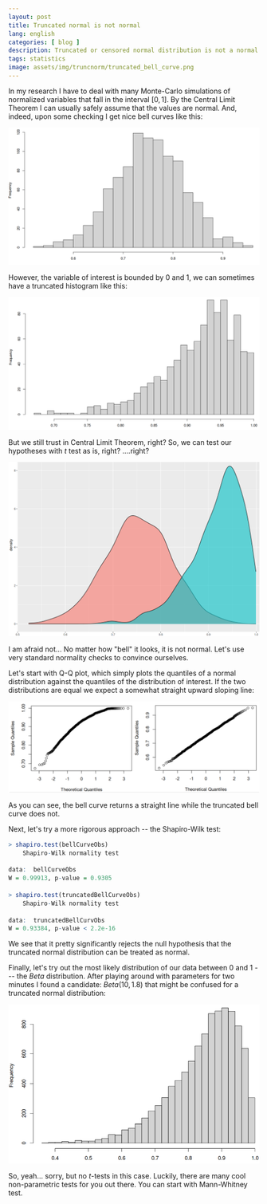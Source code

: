```yaml
---
layout: post
title: Truncated normal is not normal
lang: english
categories: [ blog ]
description: Truncated or censored normal distribution is not a normal distribution no matter how similar it looks to a bell curve. 
tags: statistics 
image: assets/img/truncnorm/truncated_bell_curve.png
---
```


In my research I have to deal with many Monte-Carlo simulations of normalized variables that fall in the interval $\left[ 0, 1 \right]$. By the Central Limit Theorem I can usually safely assume that the values are normal. And, indeed, upon some checking I get nice bell curves like this:

<img src="/assets/img/truncnorm/bell_curve.png" />

However, the variable of interest is bounded by $0$ and $1$, we can sometimes have a truncated histogram like this:

<img src="/assets/img/truncnorm/truncated_bell_curve.png" />


But we still trust in Central Limit Theorem, right? So, we can test our hypotheses with $t$ test as is, right? ....right?

<img src="/assets/img/truncnorm/densities.png" />

I am afraid not... No matter how "bell" it looks, it is not normal. Let's use very standard normality checks to convince ourselves.

Let's start with Q-Q plot, which simply plots the quantiles of a normal distribution against the quantiles of the distribution of interest. If the two distributions are equal we expect a somewhat straight upward sloping line:

<img src="/assets/img/truncnorm/qqplots.png" />

As you can see, the bell curve returns a straight line while the truncated bell curve does not.

Next, let's try a more rigorous approach -- the Shapiro-Wilk test:

```R
> shapiro.test(bellCurveObs)
	Shapiro-Wilk normality test

data:  bellCurveObs
W = 0.99913, p-value = 0.9305

> shapiro.test(truncatedBellCurveObs)
	Shapiro-Wilk normality test

data:  truncatedBellCurvObs
W = 0.93384, p-value < 2.2e-16
```

We see that it pretty significantly rejects the null hypothesis that the truncated normal distribution can be treated as normal.

Finally, let's try out the most likely distribution of our data between 0 and 1 --- the $Beta$ distribution. After playing around with parameters for two minutes I found a candidate: $Beta(10, 1.8)$ that might be confused for a truncated normal distribution:

<img src="/assets/img/truncnorm/beta_truncated.png" />


So, yeah... sorry, but no $t$-tests in this case. Luckily, there are many cool non-parametric tests for you out there. You can start with Mann-Whitney test.
